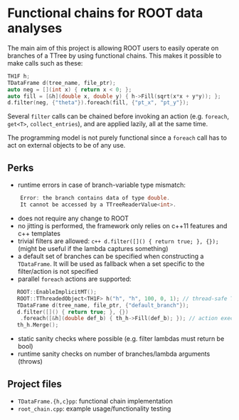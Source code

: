 # Functional chains for ROOT data analyses
The main aim of this project is allowing ROOT users to easily operate on branches of a TTree by using functional chains.
This makes it possible to make calls such as these:

```c++
TH1F h;
TDataFrame d(tree_name, file_ptr);
auto neg = [](int x) { return x < 0; };
auto fill = [&h](double x, double y) { h->Fill(sqrt(x*x + y*y)); };
d.filter(neg, {"theta"}).foreach(fill, {"pt_x", "pt_y"});
```
Several `filter` calls can be chained before invoking an action (e.g. `foreach`, `get<T>`, `collect_entries`),
and are applied lazily, all at the same time.

The programming model is not purely functional since a `foreach` call has to act on external objects to be of any use.

## Perks
* runtime errors in case of branch-variable type mismatch:
```c++
    Error: the branch contains data of type double.
    It cannot be accessed by a TTreeReaderValue<int>.
```
* does not require any change to ROOT
* no jitting is performed, the framework only relies on c++11 features and c++ templates
* trivial filters are allowed: `c++ d.filter([]() { return true; }, {});` (might be useful if the lambda captures something)
* a default set of branches can be specified when constructing a `TDataFrame`. It will be used as fallback when a set specific to the filter/action is not specified
* parallel `foreach` actions are supported:
```c++
   ROOT::EnableImplicitMT();
   ROOT::TThreadedObject<TH1F> h("h", "h", 100, 0, 1); // thread-safe TH1F
   TDataFrame d(tree_name, file_ptr, {"default_branch"});
   d.filter([]() { return true; }, {})
    .foreach([&h](double def_b) { th_h->Fill(def_b); }); // action executed in parallel over tree entries
   th_h.Merge();
```
* static sanity checks where possible (e.g. filter lambdas must return be bool)
* runtime sanity checks on number of branches/lambda arguments (throws)

## Project files
* `TDataFrame.{h,c}pp`: functional chain implementation
* `root_chain.cpp`: example usage/functionality testing
